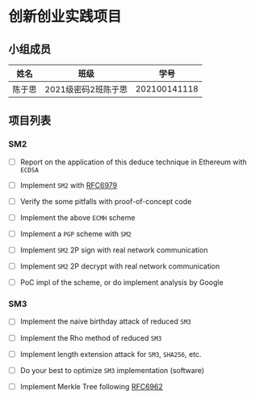 
# 创新创业实践项目

## 小组成员

| 姓名   | 班级          | 学号             | 
| ------ | ------------- | ----------------| 
|陈于思 | 2021级密码2班陈于思 | 202100141118 | 

## 项目列表

### SM2

- [ ] Report on the application of this deduce technique in Ethereum with `ECDSA`
- [ ] Implement `SM2` with [RFC6979](https://www.rfc-editor.org/info/rfc6979)
- [ ] Verify the some pitfalls with proof-of-concept code
- [ ] Implement the above `ECMH` scheme
- [ ] Implement a `PGP` scheme with `SM2`

- [ ] Implement `SM2` 2P sign with real network communication
- [ ] Implement `SM2` 2P decrypt with real network communication
- [ ] PoC impl of the scheme, or do implement analysis by Google

### SM3

- [ ] Implement the naive birthday attack of reduced `SM3`
- [ ] Implement the Rho method of reduced `SM3`
- [ ] Implement length extension attack for `SM3`, `SHA256`, etc.
      
- [ ] Do your best to optimize `SM3` implementation (software)
- [ ] Implement Merkle Tree following [RFC6962](https://www.rfc-editor.org/info/rfc6962)

      
